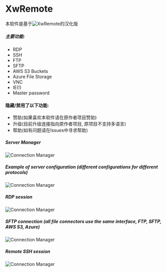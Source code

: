 
# XwRemote

本软件是基于![XwRemote](https://github.com/maxsnts/XwRemote)的汉化版

##### 主要功能:
 - RDP 
 - SSH
 - FTP 
 - SFTP
 - AWS S3 Buckets
 - Azure File Storage
 - VNC 
 - IE(!)
 - Master password

 #### 隐藏/禁用了以下功能:
 - 赞助(如果喜欢本软件请在原作者项目赞助)
 - 升级(目前升级连接指向原作者项目, 原项目不支持多语言)
 - 帮助(如有问题请在Issues中寻求帮助)

##### Server Manager 
![Connection Manager](Images/ServerManager.png)


##### Example of server configuration (different configurations for different protocols) 
![Connection Manager](Images/RDP-Config.png)


##### RDP session
![Connection Manager](Images/RDP.png)


##### SFTP connection (all file connectors use the same interface, FTP, SFTP, AWS S3, Azure)
![Connection Manager](Images/SFTP.png)


##### Remote SSH session
![Connection Manager](Images/SSH.png)